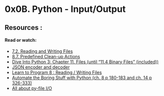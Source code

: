 # 0x0B. Python - Input/Output

## Resources :

#### Read or watch:

<ul>
    <li> <a href = "https://docs.python.org/3/tutorial/inputoutput.html#reading-and-writing-files">7.2. Reading and Writing Files</a></li>
    <li> <a href = "https://docs.python.org/3/tutorial/errors.html#predefined-clean-up-actions">8.7. Predefined Clean-up Actions</a></li>
    <li> <a href = "https://histo.ucsf.edu/BMS270/diveintopython3-r802.pdf">Dive Into Python 3: Chapter 11. Files (until “11.4 Binary Files” (included))</a></li>
    <li> <a href = "https://docs.python.org/3/library/json.html">JSON encoder and decoder</a></li>
    <li> <a href = "https://www.youtube.com/watch?v=EukxMIsNeqU">Learn to Program 8 : Reading / Writing Files </a></li>
    <li> <a href = "https://automatetheboringstuff.com/">Automate the Boring Stuff with Python (ch. 8 p 180-183 and ch. 14 p 326-333) </a></li>
    <li> <a href = "https://techvidvan.com/tutorials/python-file-read-write/">All about py-file I/O </a></li>

</ul>